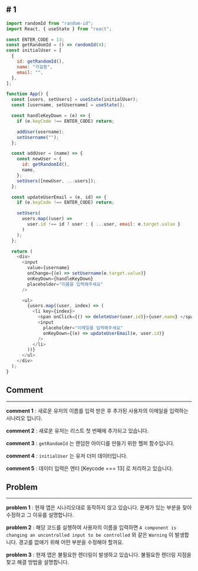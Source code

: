 ## # 1

```javascript
import randomId from "random-id";
import React, { useState } from "react";

const ENTER_CODE = 13;
const getRandomId = () => randomId(4);
const initialUser = [
  {
    id: getRandomId(),
    name: "가길동",
    email: "",
  },
];

function App() {
  const [users, setUsers] = useState(initialUser);
  const [username, setUsername] = useState();

  const handleKeyDown = (e) => {
    if (e.keyCode !== ENTER_CODE) return;

    addUser(username);
    setUsername("");
  };

  const addUser = (name) => {
    const newUser = {
      id: getRandomId(),
      name,
    };
    setUsers([newUser, ...users]);
  };

  const updateUserEmail = (e, id) => {
    if (e.keyCode !== ENTER_CODE) return;

    setUsers(
      users.map((user) =>
        user.id !== id ? user : { ...user, email: e.target.value }
      )
    );
  };

  return (
    <div>
      <input
        value={username}
        onChange={(e) => setUsername(e.target.value)}
        onKeyDown={handleKeyDown}
        placeholder="이름을 입력해주세요"
      />

      <ul>
        {users.map((user, index) => (
          <li key={index}>
            <span onClick={() => deleteUser(user.id)}>{user.name} </span>
            <input
              placeholder="이메일을 입력해주세요"
              onKeyDown={(e) => updateUserEmail(e, user.id)}
            />
          </li>
        ))}
      </ul>
    </div>
  );
}
```

## Comment

---

**comment 1** : 새로운 유저의 이름를 입력 받은 후 추가된 사용자의 이메일을 입력하는 시나리오 입니다.

**comment 2** : 새로운 유저는 리스트 첫 번째에 추가되고 있습니다.

**comment 3** : `getRandomId` 는 랜덤한 아이디를 만들기 위한 헬퍼 함수입니다.

**comment 4** : `initialUser` 는 유저 더미 데이터입니다.

**comment 5** : 데이터 입력은 엔터 [Keycode === 13] 로 처리하고 있습니다.

## Problem

---

**problem 1** : 현재 앱은 시나리오대로 동작하지 않고 있습니다. 문제가 있는 부분을 찾아 수정하고 그 이유를 설명합니다.

**problem 2** : 해당 코드를 실행하여 사용자의 이름을 입력하면 `A component is changing an uncontrolled input to be controlled` 와 같은 `Warning` 이 발생합니다. 경고를 없애기 위해 어떤 부분을 수정해야 할까요.

**problem 3** : 현재 앱은 불필요한 렌더링이 발생하고 있습니다. 불필요한 렌더링 지점을 찾고 해결 방법을 설명합니다.
